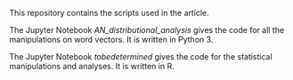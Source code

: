 This repository contains the scripts used in the article.

The Jupyter Notebook *AN_distributional_analysis* gives the code for all the manipulations on word vectors. It is written in Python 3.

The Jupyter Notebook *tobedetermined* gives the code for the statistical manipulations and analyses. It is written in R.
